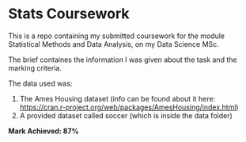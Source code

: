 # Stats Coursework

This is a repo containing my submitted coursework for the module Statistical Methods and Data Analysis, on my Data Science MSc.

The brief containes the information I was given about the task and the marking criteria.

The data used was:
  1. The Ames Housing dataset (info can be found about it here: https://cran.r-project.org/web/packages/AmesHousing/index.html)
  2. A provided dataset called soccer (which is inside the data folder)

**Mark Achieved: 87%**
